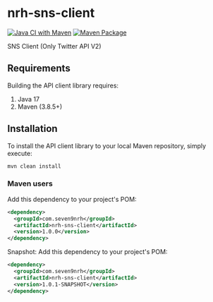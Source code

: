 # nrh-sns-client

[![Java CI with Maven](https://github.com/seven9nrh/nrh-sns-client/actions/workflows/maven.yml/badge.svg)](https://github.com/seven9nrh/nrh-sns-client/actions/workflows/maven.yml)
[![Maven Package](https://github.com/seven9nrh/nrh-sns-client/actions/workflows/maven-publish.yml/badge.svg)](https://github.com/seven9nrh/nrh-sns-client/actions/workflows/maven-publish.yml)

SNS Client (Only Twitter API V2)

## Requirements

Building the API client library requires:

1. Java 17
2. Maven (3.8.5+)

## Installation

To install the API client library to your local Maven repository, simply execute:

```shell
mvn clean install
```

### Maven users

Add this dependency to your project's POM:

```xml
<dependency>
  <groupId>com.seven9nrh</groupId>
  <artifactId>nrh-sns-client</artifactId>
  <version>1.0.0</version>
</dependency>
```

Snapshot:
Add this dependency to your project's POM:

```xml
<dependency>
  <groupId>com.seven9nrh</groupId>
  <artifactId>nrh-sns-client</artifactId>
  <version>1.0.1-SNAPSHOT</version>
</dependency>
```
